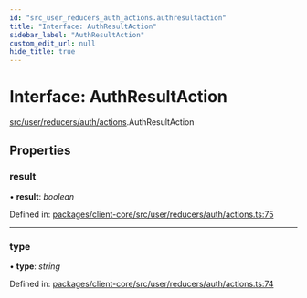 ```yaml
---
id: "src_user_reducers_auth_actions.authresultaction"
title: "Interface: AuthResultAction"
sidebar_label: "AuthResultAction"
custom_edit_url: null
hide_title: true
---
```


# Interface: AuthResultAction

[src/user/reducers/auth/actions](../modules/src_user_reducers_auth_actions.md).AuthResultAction

## Properties

### result

• **result**: *boolean*

Defined in: [packages/client-core/src/user/reducers/auth/actions.ts:75](https://github.com/xr3ngine/xr3ngine/blob/2d83606b6/packages/client-core/src/user/reducers/auth/actions.ts#L75)

___

### type

• **type**: *string*

Defined in: [packages/client-core/src/user/reducers/auth/actions.ts:74](https://github.com/xr3ngine/xr3ngine/blob/2d83606b6/packages/client-core/src/user/reducers/auth/actions.ts#L74)
